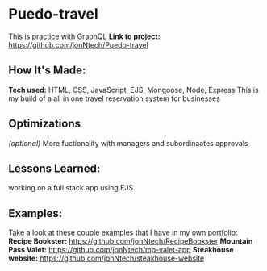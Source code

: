 # Puedo-travel

This is practice with GraphQL
**Link to project:** https://github.com/jonNtech/Puedo-travel

## How It's Made:
**Tech used:** HTML, CSS, JavaScript, EJS, Mongoose, Node, Express
This is my build of a all in one travel reservation system for businesses 
## Optimizations
*(optional)*
More fuctionality with managers and subordinaates approvals
## Lessons Learned:
working on a full stack app using EJS.

## Examples:
Take a look at these couple examples that I have in my own portfolio:
**Recipe Bookster:** https://github.com/jonNtech/RecipeBookster
**Mountain Pass Valet:** https://github.com/jonNtech/mp-valet-app
**Steakhouse website:** https://github.com/jonNtech/steakhouse-website
